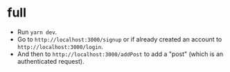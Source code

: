 # full

- Run `yarn dev`.
- Go to `http://localhost:3000/signup` or if already created an account to `http://localhost:3000/login`.
- And then to `http://localhost:3000/addPost` to add a "post" (which is an authenticated request).
